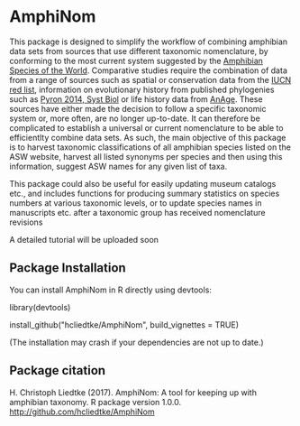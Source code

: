 # AmphiNom

This package is designed to simplify the workflow of combining amphibian data sets from sources that use different taxonomic nomenclature, by conforming to the most current system suggested by the [Amphibian Species of the World](http://research.amnh.org/vz/herpetology/amphibia/). Comparative studies require the combination of data from a range of sources such as spatial or conservation data from the [IUCN red list](http://www.iucnredlist.org/), information on evolutionary history from published phylogenies such as [Pyron 2014, Syst Biol](https://doi.org/10.1093/sysbio/syu042) or life history data from [AnAge](http://genomics.senescence.info/species/). These sources have either made the decision to follow a specific taxonomic system or, more often, are no longer up-to-date. It can therefore be complicated to establish a universal or current nomenclature to be able to efficientlty combine data sets. As such, the main objective of this package is to harvest taxonomic classifications of all amphibian species listed on the ASW website, harvest all listed synonyms per species and then using this information, suggest ASW names for any given list of taxa.

This package could also be useful for easily updating museum catalogs etc., and includes functions for producing summary statistics on species numbers at various taxonomic levels, or to update species names in manuscripts etc. after a taxonomic group has received nomenclature revisions

A detailed tutorial will be uploaded soon



## Package Installation

You can install AmphiNom in R directly using devtools:

library(devtools)

install_github("hcliedtke/AmphiNom", build_vignettes = TRUE)

(The installation may crash if your dependencies are not up to date.)

## Package citation

H. Christoph Liedtke (2017). AmphiNom: A tool for keeping up with amphibian taxonomy. R package version 1.0.0.
  http://github.com/hcliedtke/AmphiNom
